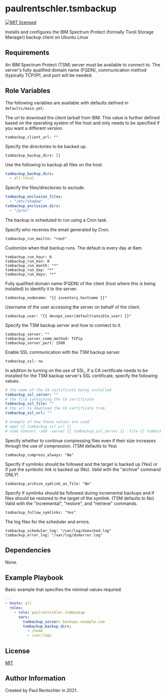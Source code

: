 paulrentschler.tsmbackup
========================

[![MIT licensed][mit-badge]][mit-link]

Installs and configures the IBM Spectrum Protect (formally Tivoli Storage Manager) backup client on Ubuntu Linux


Requirements
------------

An IBM Spectrum Protect (TSM) server must be available to connect to. The server's fully qualified domain name (FQDN), communication method (typically TCP/IP), and port will be needed.


Role Variables
--------------

The following variables are available with defaults defined in `defaults/main.yml`:

The url to download the client tarball from IBM. This value is further defined based on the operating system of the host and only needs to be specified if you want a different version.

    tsmbackup_client_url: ""


Specify the directories to be backed up.

    tsmbackup_backup_dirs: []


Use the following to backup all files on the host.

```yaml
tsmbackup_backup_dirs:
  - all-local
```


Specify the files/directories to exclude.

```yaml
tsmbackup_exclusion_files:
  - "/etc/shadow"
tsmbackup_exclusion_dirs:
  - "/proc"
```


The backup is scheduled to run using a Cron task.

Specify who receives the email generated by Cron.

    tsmbackup_run_mailto: "root"

Customize when that backup runs. The default is every day at 6am.

    tsmbackup_run_hour: 6
    tsmbackup_run_min: 0
    tsmbackup_run_month: "*"
    tsmbackup_run_day: "*"
    tsmbackup_run_days: "*"


Fully qualified domain name (FQDN) of the client (host where this is being installed) to identify it to the server.

    tsmbackup_nodename: "{{ inventory_hostname }}"


Username of the user accessing the server on behalf of the client.

    tsmbackup_user: "{{ devops_user|default(ansible_user) }}"


Specify the TSM backup server and how to connect to it.

    tsmbackup_server: ""
    tsmbackup_server_comm_method: TCPip
    tsmbackup_server_port: 1500


Enable SSL communication with the TSM backup server.

    tsmbackup_ssl: no

In addition to turning on the use of SSL, if a CA certificate needs to be installed for the TSM backup server's SSL certificate, specify the following values.

```yaml
# the name of the CA certificate being installed
tsmbackup_ssl_server: ""
# the file containing the CA certificate
tsmbackup_ssl_file: ""
# the url to download the CA certificate from
tsmbackup_ssl_url: ""

# example of how these values are used
# wget {{ tsmbackup_ssl_url }}
# sudo dsmcert -add -server {{ tsmbackup_ssl_server }} -file {{ tsmbackup_ssl_file }}
```

Specify whether to continue compressing files even if their size increases through the use of compression. (TSM defaults to Yes)

    tsmbackup_compress_always: "No"


Specify if symlinks should be followed and the target is backed up (Yes) or if just the symbolic link is backed up (No). Valid with the "archive" command ONLY!

    tsmbackup_archive_symlink_as_file: "No"


Specify if symlinks should be followed during incremental backups and if files should be restored to the target of the symlink. (TSM defaults to No) Valid with the "incremental", "restore", and "retrieve" commands.

    tsmbackup_follow_symlinks: "Yes"


The log files for the scheduler and errors.

    tsmbackup_scheduler_log: "/var/log/dsmsched.log"
    tsmbackup_error_log: "/var/log/dsmerror.log"


Dependencies
------------

None.


Example Playbook
----------------

Basic example that specifies the minimal values required.

```yaml
---
- hosts: all
  roles:
    - role: paulrentschler.tsmbackup
      vars:
        tsmbackup_server: backups.example.com
        tsmbackup_backup_dirs:
          - /home
          - /var/logs
```


License
-------

[MIT][mit-link]


Author Information
------------------

Created by Paul Rentschler in 2021.


[mit-badge]: https://img.shields.io/badge/license-MIT-blue.svg
[mit-link]: https://github.com/paulrentschler/ansible-role-tsmbackup/blob/master/LICENSE
